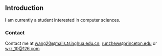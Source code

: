 
## Introduction

I am currently a student interested in computer sciences.

### Contact

Contact me at wang20@mails.tsinghua.edu.cn, runzhew@princeton.edu or wrz_10@126.com
